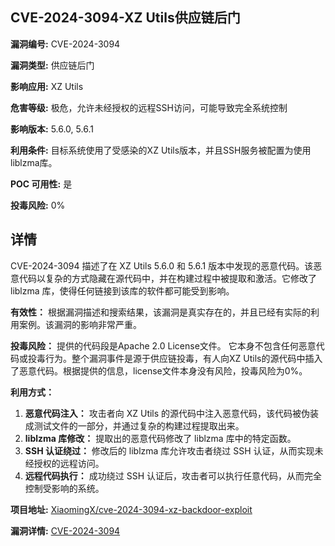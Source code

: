 ## CVE-2024-3094-XZ Utils供应链后门

**漏洞编号:** CVE-2024-3094

**漏洞类型:** 供应链后门

**影响应用:** XZ Utils

**危害等级:** 极危，允许未经授权的远程SSH访问，可能导致完全系统控制

**影响版本:** 5.6.0, 5.6.1

**利用条件:** 目标系统使用了受感染的XZ Utils版本，并且SSH服务被配置为使用liblzma库。

**POC 可用性:** 是

**投毒风险:** 0%

## 详情

CVE-2024-3094 描述了在 XZ Utils 5.6.0 和 5.6.1 版本中发现的恶意代码。该恶意代码以复杂的方式隐藏在源代码中，并在构建过程中被提取和激活。它修改了 liblzma 库，使得任何链接到该库的软件都可能受到影响。 

**有效性：** 根据漏洞描述和搜索结果，该漏洞是真实存在的，并且已经有实际的利用案例。该漏洞的影响非常严重。

**投毒风险：**  提供的代码段是Apache 2.0 License文件。 它本身不包含任何恶意代码或投毒行为。整个漏洞事件是源于供应链投毒，有人向XZ Utils的源代码中插入了恶意代码。根据提供的信息，license文件本身没有风险，投毒风险为0%。

**利用方式：**
1.  **恶意代码注入：** 攻击者向 XZ Utils 的源代码中注入恶意代码，该代码被伪装成测试文件的一部分，并通过复杂的构建过程提取出来。
2.  **liblzma 库修改：** 提取出的恶意代码修改了 liblzma 库中的特定函数。
3.  **SSH 认证绕过：** 修改后的 liblzma 库允许攻击者绕过 SSH 认证，从而实现未经授权的远程访问。
4.  **远程代码执行：** 成功绕过 SSH 认证后，攻击者可以执行任意代码，从而完全控制受影响的系统。

**项目地址:** [XiaomingX/cve-2024-3094-xz-backdoor-exploit](https://github.com/XiaomingX/cve-2024-3094-xz-backdoor-exploit)

**漏洞详情:** [CVE-2024-3094](https://nvd.nist.gov/vuln/detail/CVE-2024-3094)